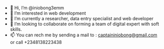 - 👋 Hi, I’m @iniobong3emm
- 👀 I’m interested in web development
- 🌱 I’m currently a researcher, data entry specialist  and web developer
- 💞️ I’m looking to collaborate on forming a team of digital expert with soft skills.
- 📫 You can rech me by sending a mail to : captaininiobong@gmail.com or call +2348138223438

<!---
iniobong3emm/iniobong3emm is a ✨ special ✨ repository because its `README.md` (this file) appears on your GitHub profile.
You can click the Preview link to take a look at your changes.
--->

